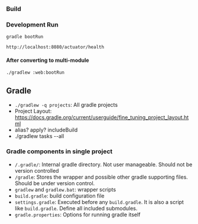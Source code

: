 ### Build

### Development Run

    gradle bootRun

    http://localhost:8080/actuator/health

#### After converting to multi-module

    ./gradlew :web:bootRun

## Gradle

* `./gradlew -q projects`: All gradle projects
* Project Layout: https://docs.gradle.org/current/userguide/fine_tuning_project_layout.html
* alias? apply? includeBuild
* ./gradlew tasks --all


### Gradle components in single project

- `/.gradle/`: Internal gradle directory. Not user manageable. Should not be version controlled
- `/gradle`:  Stores the wrapper and possible other gradle supporting files. Should be under version control.
- `gradlew` and `gradlew.bat`: wrapper scripts
- `build.gradle`: build configuration file
- `settings.gradle`: Executed before any `build.gradle`. It is also a script like `build.gradle`. Define all included submodules.
- `gradle.properties`: Options for running gradle itself